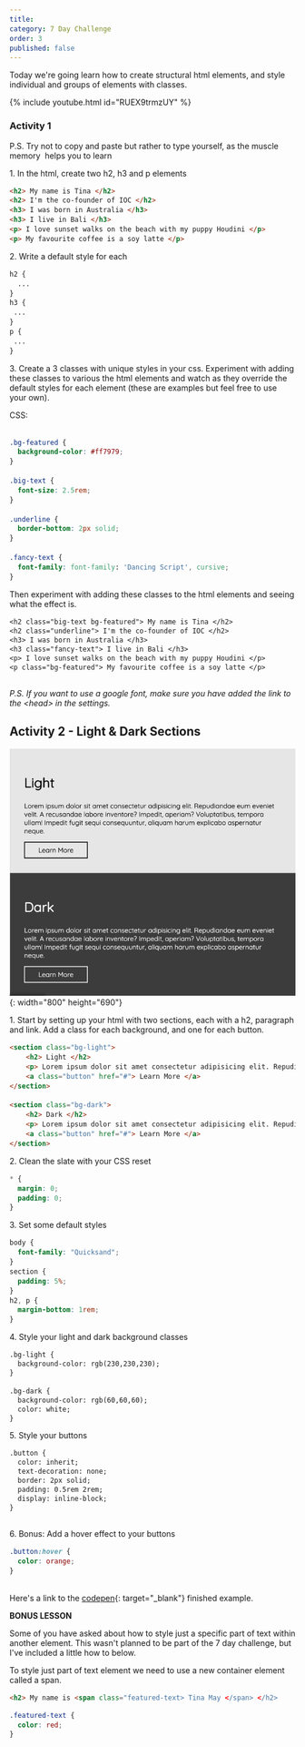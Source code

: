 ```yaml
---
title:
category: 7 Day Challenge
order: 3
published: false
---
```


Today we're going learn how to create structural html elements, and style individual and groups of elements with classes.&nbsp;

{% include youtube.html id="RUEX9trmzUY" %}

### Activity 1

P.S. Try not to copy and paste but rather to type yourself, as the muscle memory &nbsp;helps you to learn

1\. In the html, create two h2, h3 and p elements

~~~html
<h2> My name is Tina </h2>
<h2> I'm the co-founder of IOC </h2>
<h3> I was born in Australia </h3>
<h3> I live in Bali </h3>
<p> I love sunset walks on the beach with my puppy Houdini </p>
<p> My favourite coffee is a soy latte </p>
~~~

2\. Write a default style for each

~~~css
h2 {
  ...
}
h3 {
 ...
}
p {
 ...
}
~~~

3\. Create a 3 classes with unique styles in your css. Experiment with adding these classes to various the html elements and watch as they override the default styles for each element (these are examples but feel free to use your own).

CSS:&nbsp;

~~~css

.bg-featured {
  background-color: #ff7979;
}

.big-text {
  font-size: 2.5rem;
}

.underline {
  border-bottom: 2px solid;
}

.fancy-text {
  font-family: font-family: 'Dancing Script', cursive;
}
~~~

Then experiment with adding these classes to the html elements and seeing what the effect is.&nbsp;

~~~
<h2 class="big-text bg-featured"> My name is Tina </h2>
<h2 class="underline"> I'm the co-founder of IOC </h2>
<h3> I was born in Australia </h3>
<h3 class="fancy-text"> I live in Bali </h3>
<p> I love sunset walks on the beach with my puppy Houdini </p>
<p class="bg-featured"> My favourite coffee is a soy latte </p>
​​​
~~~

*P.S. If you want to use a google font, make sure you have added the link to the &lt;head&gt; in the settings. &nbsp;*

## Activity 2 - Light & Dark Sections&nbsp;

![](/uploads/screen-shot-2020-01-14-at-12-45-38-pm.png){: width="800" height="690"}

1\. Start by setting up your html with two sections, each with a h2, paragraph and link. Add a class for each background, and one for each button.&nbsp;

~~~html
<section class="bg-light">
    <h2> Light </h2>
    <p> Lorem ipsum dolor sit amet consectetur adipisicing elit. Repudiandae eum eveniet velit. A recusandae labore inventore? Impedit, aperiam? Voluptatibus, tempora ullam! Impedit fugit sequi consequuntur, aliquam harum explicabo aspernatur neque.</p>
    <a class="button" href="#"> Learn More </a>
</section>

<section class="bg-dark">
    <h2> Dark </h2>
    <p> Lorem ipsum dolor sit amet consectetur adipisicing elit. Repudiandae eum eveniet velit. A recusandae labore inventore? Impedit, aperiam? Voluptatibus, tempora ullam! Impedit fugit sequi consequuntur, aliquam harum explicabo aspernatur neque.</p>
    <a class="button" href="#"> Learn More </a>
</section>
~~~

2\. Clean the slate with your CSS reset&nbsp;

~~~css
* {
  margin: 0;
  padding: 0;
}
~~~

3\. Set some default styles &nbsp;

~~~css
body {
  font-family: "Quicksand";
}
section {
  padding: 5%;
}
h2, p {
  margin-bottom: 1rem;
}
~~~

4\. Style your light and dark background classes&nbsp;

~~~
.bg-light {
  background-color: rgb(230,230,230);
}

.bg-dark {
  background-color: rgb(60,60,60);
  color: white;
}
~~~

5\. Style your buttons&nbsp;

~~~
.button {
  color: inherit;
  text-decoration: none;
  border: 2px solid;
  padding: 0.5rem 2rem;
  display: inline-block;
}
​​​​​
~~~

6\. Bonus: Add a hover effect to your buttons&nbsp;

~~~css
.button:hover {
  color: orange;
}
~~~

<br>Here's a link to the [codepen](https://codepen.io/instituteofcode/pen/bJzKNo?editors=1100){: target="_blank"} finished example.

**BONUS LESSON**

Some of you have asked about how to style just a specific part of text within another element. This wasn't planned to be part of the 7 day challenge, but I've included a little how to below.&nbsp;

To style just part of text element we need to use a new container element called a span.&nbsp;

~~~html
<h2> My name is <span class="featured-text> Tina May </span> </h2>
~~~

~~~css
.featured-text {
  color: red;
}
~~~